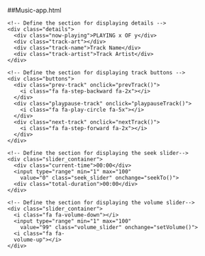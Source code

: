 ##Music-app.html
<!DOCTYPE html>
<html lang="en">
<head>
  <title>Simple Music Player</title>
  <!-- Load FontAwesome icons -->
  <link rel="stylesheet"
        href=
"https://cdnjs.cloudflare.com/ajax/libs/font-awesome/5.13.0/css/all.min.css">
 
  <!-- Load the custom CSS style file -->
  <link rel="stylesheet" type="text/css" href="style.css">
</head>
<body>
  <div class="player">
 
    <!-- Define the section for displaying details -->
    <div class="details">
      <div class="now-playing">PLAYING x OF y</div>
      <div class="track-art"></div>
      <div class="track-name">Track Name</div>
      <div class="track-artist">Track Artist</div>
    </div>
 
    <!-- Define the section for displaying track buttons -->
    <div class="buttons">
      <div class="prev-track" onclick="prevTrack()">
        <i class="fa fa-step-backward fa-2x"></i>
      </div>
      <div class="playpause-track" onclick="playpauseTrack()">
        <i class="fa fa-play-circle fa-5x"></i>
      </div>
      <div class="next-track" onclick="nextTrack()">
        <i class="fa fa-step-forward fa-2x"></i>
      </div>
    </div>
 
    <!-- Define the section for displaying the seek slider-->
    <div class="slider_container">
      <div class="current-time">00:00</div>
      <input type="range" min="1" max="100"
        value="0" class="seek_slider" onchange="seekTo()">
      <div class="total-duration">00:00</div>
    </div>
 
    <!-- Define the section for displaying the volume slider-->
    <div class="slider_container">
      <i class="fa fa-volume-down"></i>
      <input type="range" min="1" max="100"
        value="99" class="volume_slider" onchange="setVolume()">
      <i class="fa fa-
      volume-up"></i>
    </div>
  </div>
 
  <!-- Load the main script for the player -->
  <script src="main.js"></script>
</body>
</html>
